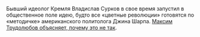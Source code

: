 Бывший идеолог Кремля Владислав Сурков в свое время запустил в общественное поле идею, будто все «цветные революции» готовятся по «методичке» американского политолога Джина Шарпа. [Максим Трудолюбов объясняет, почему это не так](./Meduza/2020-02-22-1300.md).
